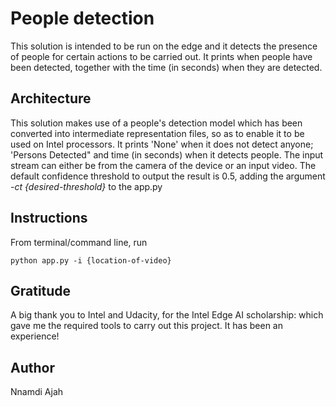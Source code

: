 # People detection 

This solution is intended to be run on the edge and it detects the presence of people for certain actions to be carried out. It prints when people have been detected, together with the time (in seconds) when they are detected.

## Architecture
This solution makes use of a people's detection model which has been converted into intermediate representation files, so as to enable it to be used on Intel processors. It prints 'None' when it does not detect anyone; 'Persons Detected" and time (in seconds) when it detects people. The input stream can either be from the camera of the device or an input video. The default confidence threshold to output the result is 0.5, adding the argument _-ct {desired-threshold}_ to the app.py


## Instructions

From terminal/command line, run

```
python app.py -i {location-of-video}
```

## Gratitude
A big thank you to Intel and Udacity, for the Intel Edge AI scholarship: which gave me the required tools to carry out this project. It has been an experience!

## Author
Nnamdi Ajah
